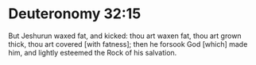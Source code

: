 # Deuteronomy 32:15

But Jeshurun waxed fat, and kicked: thou art waxen fat, thou art grown thick, thou art covered [with fatness]; then he forsook God [which] made him, and lightly esteemed the Rock of his salvation.
